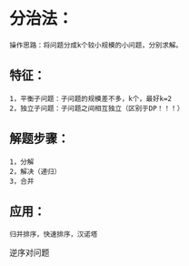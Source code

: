 # 分治法：
    操作思路：将问题分成k个较小规模的小问题，分别求解。
## 特征：
    1，平衡子问题：子问题的规模差不多，k个，最好k=2
    2，独立子问题：子问题之间相互独立（区别于DP！！！）
## 解题步骤：
    1，分解
    2，解决（递归）
    3，合并
## 应用：
    归并排序，快速排序，汉诺塔
逆序对问题